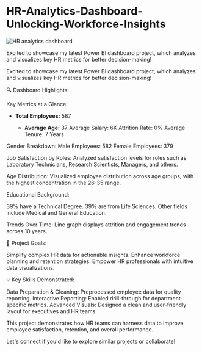 # HR-Analytics-Dashboard-Unlocking-Workforce-Insights

![HR analytics dashboard](https://github.com/user-attachments/assets/14861ebd-6d7d-496c-a4d6-1d4b2f1869e1)

Excited to showcase my latest Power BI dashboard project, which analyzes and visualizes key HR metrics for better decision-making!

Excited to showcase my latest Power BI dashboard project, which analyzes and visualizes key HR metrics for better decision-making!

🔍 Dashboard Highlights:

Key Metrics at a Glance:

- **Total Employees:** 587

  - **Average Age:** 37
Average Salary: 6K
Attrition Rate: 0%
Average Tenure: 7 Years

Gender Breakdown:
   Male Employees: 582
   Female Employees: 379
   
Job Satisfaction by Roles:
Analyzed satisfaction levels for roles such as Laboratory Technicians, Research Scientists, Managers, and others.

Age Distribution:
Visualized employee distribution across age groups, with the highest concentration in the 26-35 range.

Educational Background:

39% have a Technical Degree.
39% are from Life Sciences.
Other fields include Medical and General Education.

Trends Over Time:
Line graph displays attrition and engagement trends across 10 years.

🎯 Project Goals:

Simplify complex HR data for actionable insights.
Enhance workforce planning and retention strategies.
Empower HR professionals with intuitive data visualizations.

💡 Key Skills Demonstrated:

Data Preparation & Cleaning: Preprocessed employee data for quality reporting.
Interactive Reporting: Enabled drill-through for department-specific metrics.
Advanced Visuals: Designed a clean and user-friendly layout for executives and HR teams.

This project demonstrates how HR teams can harness data to improve employee satisfaction, retention, and overall performance.

Let's connect if you'd like to explore similar projects or collaborate!


